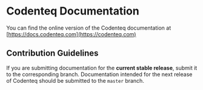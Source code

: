 # Codenteq Documentation

You can find the online version of the Codenteq documentation at [https://docs.codenteq.com](https://codenteq.com)

## Contribution Guidelines

If you are submitting documentation for the **current stable release**, submit it to the corresponding branch. Documentation intended for the next release of Codenteq should be submitted to the `master` branch.